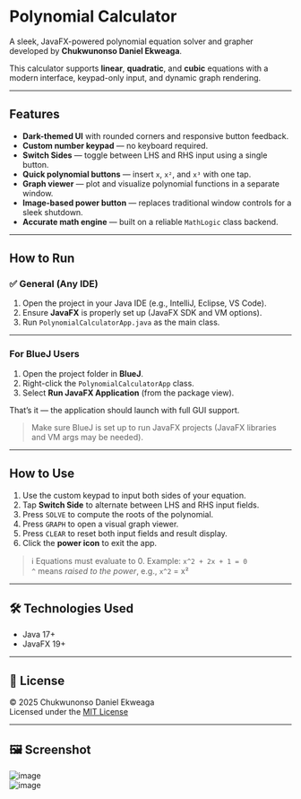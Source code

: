 # Polynomial Calculator

A sleek, JavaFX-powered polynomial equation solver and grapher developed by **Chukwunonso Daniel Ekweaga**.

This calculator supports **linear**, **quadratic**, and **cubic** equations with a modern interface, keypad-only input, and dynamic graph rendering.

---

##  Features

- **Dark-themed UI** with rounded corners and responsive button feedback.
- **Custom number keypad** — no keyboard required.
- **Switch Sides** — toggle between LHS and RHS input using a single button.
- **Quick polynomial buttons** — insert `x`, `x²`, and `x³` with one tap.
- **Graph viewer** — plot and visualize polynomial functions in a separate window.
- **Image-based power button** — replaces traditional window controls for a sleek shutdown.
- **Accurate math engine** — built on a reliable `MathLogic` class backend.

---

##  How to Run

### ✅ General (Any IDE)
1. Open the project in your Java IDE (e.g., IntelliJ, Eclipse, VS Code).
2. Ensure **JavaFX** is properly set up (JavaFX SDK and VM options).
3. Run `PolynomialCalculatorApp.java` as the main class.

---

###  For BlueJ Users
1. Open the project folder in **BlueJ**.
2. Right-click the `PolynomialCalculatorApp` class.
3. Select **Run JavaFX Application** (from the package view).

 That’s it — the application should launch with full GUI support.

> Make sure BlueJ is set up to run JavaFX projects (JavaFX libraries and VM args may be needed).

---

## How to Use

1. Use the custom keypad to input both sides of your equation.
2. Tap **Switch Side** to alternate between LHS and RHS input fields.
3. Press `SOLVE` to compute the roots of the polynomial.
4. Press `GRAPH` to open a visual graph viewer.
5. Press `CLEAR` to reset both input fields and result display.
6. Click the **power icon** to exit the app.

> ℹ️ Equations must evaluate to 0. Example: `x^2 + 2x + 1 = 0`  
> `^` means *raised to the power*, e.g., `x^2` = x²

---

## 🛠 Technologies Used

- Java 17+
- JavaFX 19+

---

## 📄 License

© 2025 Chukwunonso Daniel Ekweaga  
Licensed under the [MIT License](./LICENSE)

---

## 🖼 Screenshot

![image](https://github.com/user-attachments/assets/82eadd79-fd92-4e12-9930-beb2926c78ba)  
![image](https://github.com/user-attachments/assets/aaee1cba-f526-48af-8065-8b5fd005f1c1)
